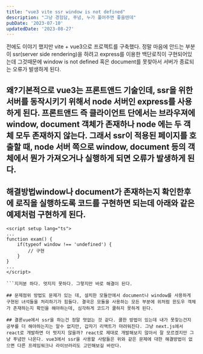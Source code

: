 ```yaml
---
title: "vue3 vite ssr window is not defined"
description: "그냥 경험담, 푸념, 누가 풀어주면 좋을텐데"
pubDate: '2023-07-10'
updatedDate: '2023-08-27'
---
```


전에도 이야기 했지만 vite + vue3으로 프로젝트를 구축했다. 정말 마음에 안드는 부분이 ssr(server side rendering)을 하려고 express를 이용한 백단로직이 구현되어있는데 그것때문에 window is not defined 혹은 document를 못찾아서 서버가 종료되는 오류가 발생하게 된다.

## 왜?기본적으로 vue3는 프론트앤드 기술인데, ssr을 위한 서버를 동작시키기 위해서 node 서버인 express를 사용하게 된다. 프론트앤드 즉 클라이언트 단에서는 브라우져에 window, document 객체가 존재하나 node 에는 두 객체 모두 존재하지 않는다. 그래서 ssr이 적용된 페이지를 호출할 때, node 서버 쪽으로 window, document 등의 객체에서 뭔가 가져오거나 실행하게 되면 오류가 발생하게 된다.

## 해결방법window나 document가 존재하는지 확인한후에 로직을 실행하도록 코드를 구현하면 되는데 아래와 같은 예제처럼 구현하게 된다.

```
<script setup lang="ts">
...
function exam() {
	if(typeof window !== 'undefined') {
		// 구현
	}
}
...
</script>

```지저분 하다. 멋지지 못하다. 그렇지만 바로 해결이 된다.

## 문제점위 방법도 문제가 있는 데, 설치한 모듈안에서 document나 window를 사용하게 구현된 녀석들을 처리하기가 힘들다. 결국은 모듈을 사용하는 모든 부분에 위처럼 윈도우 객체가 존재하는지 확인을 해야하는데, 심각하게 코드가 쿨하지 못하게 된다.

## 결론vue에서 ssr을 하는건 정말 멋없는 것 같다. 쿨한 방법이 있는데 내가 못찾는건지 공부를 더 해야하는지는 알수 없지만, 갑자기 리액트가 마려워진다. 그냥 next.js에서 react로 개발하면 더 멋지지 않을까? react로 제대로 개발해보지 않아서 잘 모르겠지만 그냥 푸념만 나온다. vue3에서 ssr을 사용할 사람들은 위와 같은 문제에 대한 해결방법이 없으면 다른 프레임워크나 라이브러리도 고민해보길 바란다.